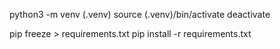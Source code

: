 python3 -m venv (.venv)
source (.venv)/bin/activate
deactivate 

pip freeze > requirements.txt
pip install -r requirements.txt
